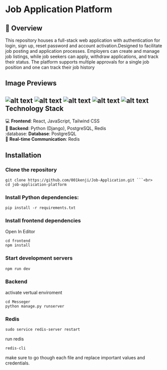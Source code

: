 **Job Application Platform**
=============================

:briefcase: **Overview**
-----------

This repository houses a full-stack web application with authentication for login, sign up, reset password and account activation.Designed to facilitate job posting and application processes. Employers can create and manage job listings, while job seekers can apply, withdraw applications, and track their status. The platform supports multiple approvals for a single job position and one can track their job history 

## Image Previews
![alt text](<../images/job image (1).png>)
![alt text](<../images/job image (2).png>) 
![alt text](<../images/job image (3).png>) 
![alt text](<../images/job image (4).png>) 
![alt text](<../images/job image (5).png>) 
**Technology Stack**
--------------------

:computer: **Frontend**: React, JavaScript, Tailwind CSS<br>
:snake: **Backend**: Python (Django), PostgreSQL, Redis<br>
:database: **Database**: PostgreSQL<br>
:signal_strength: **Real-time Communication**: Redis<br>

**Installation**
---------------

### Clone the repository

``` 
git clone https://github.com/001kenji/Job-Application.git ```<br>
cd job-application-platform
```

### Install Python dependencies:

``` pip install -r requirements.txt ```

### Install frontend dependencies
Open In Editor
```
cd frontend
npm install
```

### Start development servers
```
npm run dev
```
### Backend
activate vertual enviroment 
```
cd Messeger
python manage.py runserver
```
### Redis
``` 
sudo service redis-server restart
```
run redis<br>
```
redis-cli 
```
make sure to go though each file and replace important values and credentials.
